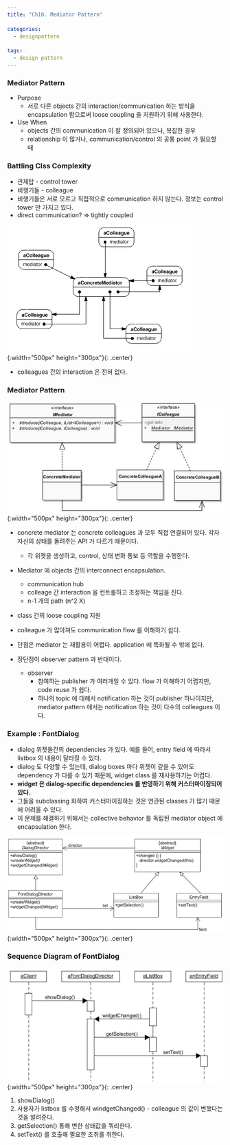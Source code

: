 ```yaml
---
title: "Ch10. Mediator Pattern"

categories:
  - designpattern

tags:
  - design pattern
---
```


### Mediator Pattern
- Purpose
  - 서로 다른 objects 간의 interaction/communication 하는 방식을 encapsulation 함으로써 loose coupling 을 지원하기 위해 사용한다.
- Use When
  - objects 간의 communication 이 잘 정의되어 있으나, 복잡한 경우
  - relationship 이 많거나, communication/control 의 공통 point 가 필요할 때

### Battling Clss Complexity
- 관제탑 - control tower
- 비행기들 - colleague
- 비행기들은 서로 모르고 직접적으로 communication 하지 않는다. 정보는 control tower 만 가지고 있다. 
- direct communication? => tightly coupled

![Validation](/assets/images/mediatorpattern1.png){:width="500px" height="300px"}{: .center}
- colleagues 간의 interaction 은 전혀 없다.


### Mediator Pattern

![Validation](/assets/images/mediatorpattern2.jpeg){:width="500px" height="300px"}{: .center}
- concrete mediator 는 concrete colleagues 과 모두 직접 연결되어 있다. 각자 자신의 상태를 돌려주는 API 가 다르기 때문이다. 
  - 각 위젯을 생성하고, control, 상태 변화 통보 등 역할을 수행한다.


- Mediator 에 objects 간의 interconnect encapsulation.
  - communication hub 
  - colleage 간 interaction 을 컨트롤하고 조정하는 책임을 진다.
  - n-1 개의 path (n^2 X)
- class 간의 loose coupling 지원
- colleague 가 많아져도 communication flow 를 이해하기 쉽다. 
- 단점은 mediator 는 재활용이 어렵다. application 에 특화될 수 밖에 없다.
- 장단점이 observer pattern 과 반대이다.
  - observer
    - 참여하는 publisher 가 여러개일 수 있다. flow 가 이해하기 어렵지만, code reuse 가 쉽다.
    - 하나의 topic 에 대해서 notification 하는 것이 publisher 하나이지만, mediator pattern 에서는 notification 하는 것이 다수의 colleagues 이다.


### Example : FontDialog
- dialog 위젯들간의 dependencies 가 있다. 예를 들어, entry field 에 따라서 listbox 의 내용이 달라질 수 있다.
- dialog 도 다양할 수 있는데, dialog boxes 마다 위젯이 같을 수 있어도 dependency 가 다를 수 있기 때문에, widget class 를 재사용하기는 어렵다.
- **widget 은 dialog-specific dependencies 를 반영하기 위해 커스터마이징되어 있다.**
- 그들을 subclassing 화하여 커스터마이징하는 것은 연관된 classes 가 많기 때문에 어려울 수 있다.
- 이 문제를 해결하기 위해서는 collective behavior 를 독립된 mediator object 에 encapsulation 한다.

![Validation](/assets/images/mediatorpattern3.png){:width="500px" height="300px"}{: .center}

### Sequence Diagram of FontDialog

![Validation](/assets/images/mediatorpattern4.png){:width="500px" height="300px"}{: .center}
1. showDialog()
2. 사용자가 listbox 를 수정해서 windgetChanged() - colleague 의 값이 변했다는 것을 알려준다.
3. getSelection() 통해 변한 상태값을 쿼리한다.
4. setText() 를 호출해 필요한 조취를 취한다.